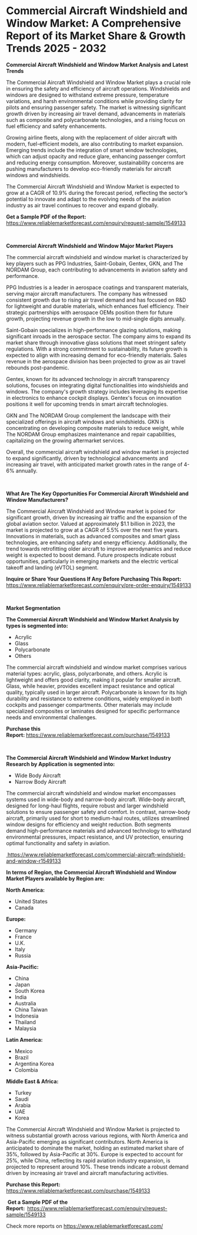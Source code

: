 <p><h1>Commercial Aircraft Windshield and Window Market: A Comprehensive Report of its Market Share & Growth Trends 2025 - 2032</h1></p><p><strong>Commercial Aircraft Windshield and Window Market Analysis and Latest Trends</strong></p>
<p><p>The Commercial Aircraft Windshield and Window Market plays a crucial role in ensuring the safety and efficiency of aircraft operations. Windshields and windows are designed to withstand extreme pressure, temperature variations, and harsh environmental conditions while providing clarity for pilots and ensuring passenger safety. The market is witnessing significant growth driven by increasing air travel demand, advancements in materials such as composite and polycarbonate technologies, and a rising focus on fuel efficiency and safety enhancements.</p><p>Growing airline fleets, along with the replacement of older aircraft with modern, fuel-efficient models, are also contributing to market expansion. Emerging trends include the integration of smart window technologies, which can adjust opacity and reduce glare, enhancing passenger comfort and reducing energy consumption. Moreover, sustainability concerns are pushing manufacturers to develop eco-friendly materials for aircraft windows and windshields.</p><p>The Commercial Aircraft Windshield and Window Market is expected to grow at a CAGR of 10.9% during the forecast period, reflecting the sector’s potential to innovate and adapt to the evolving needs of the aviation industry as air travel continues to recover and expand globally.</p></p>
<p><strong>Get a Sample PDF of the Report:&nbsp;</strong> <a href="https://www.reliablemarketforecast.com/enquiry/request-sample/1549133?utm_campaign=1789&utm_medium=2&utm_source=Github&utm_content=ia&utm_term=01042025&utm_id=commercial-aircraft-windshield-and-window">https://www.reliablemarketforecast.com/enquiry/request-sample/1549133</a></p>
<p>&nbsp;</p>
<p><strong>Commercial Aircraft Windshield and Window Major Market Players</strong></p>
<p><p>The commercial aircraft windshield and window market is characterized by key players such as PPG Industries, Saint-Gobain, Gentex, GKN, and The NORDAM Group, each contributing to advancements in aviation safety and performance. </p><p>PPG Industries is a leader in aerospace coatings and transparent materials, serving major aircraft manufacturers. The company has witnessed consistent growth due to rising air travel demand and has focused on R&D for lightweight and durable materials, which enhances fuel efficiency. Their strategic partnerships with aerospace OEMs position them for future growth, projecting revenue growth in the low to mid-single digits annually.</p><p>Saint-Gobain specializes in high-performance glazing solutions, making significant inroads in the aerospace sector. The company aims to expand its market share through innovative glass solutions that meet stringent safety regulations. With a strong commitment to sustainability, its future growth is expected to align with increasing demand for eco-friendly materials. Sales revenue in the aerospace division has been projected to grow as air travel rebounds post-pandemic.</p><p>Gentex, known for its advanced technology in aircraft transparency solutions, focuses on integrating digital functionalities into windshields and windows. The company's growth strategy includes leveraging its expertise in electronics to enhance cockpit displays. Gentex's focus on innovation positions it well for upcoming trends in smart aircraft technologies.</p><p>GKN and The NORDAM Group complement the landscape with their specialized offerings in aircraft windows and windshields. GKN is concentrating on developing composite materials to reduce weight, while The NORDAM Group emphasizes maintenance and repair capabilities, capitalizing on the growing aftermarket services.</p><p>Overall, the commercial aircraft windshield and window market is projected to expand significantly, driven by technological advancements and increasing air travel, with anticipated market growth rates in the range of 4-6% annually.</p></p>
<p>&nbsp;</p>
<p><strong>What Are The Key Opportunities For Commercial Aircraft Windshield and Window Manufacturers?</strong></p>
<p><p>The Commercial Aircraft Windshield and Window market is poised for significant growth, driven by increasing air traffic and the expansion of the global aviation sector. Valued at approximately $1.1 billion in 2023, the market is projected to grow at a CAGR of 5.5% over the next five years. Innovations in materials, such as advanced composites and smart glass technologies, are enhancing safety and energy efficiency. Additionally, the trend towards retrofitting older aircraft to improve aerodynamics and reduce weight is expected to boost demand. Future prospects indicate robust opportunities, particularly in emerging markets and the electric vertical takeoff and landing (eVTOL) segment.</p></p>
<p><strong>Inquire or Share Your Questions If Any Before Purchasing This Report:</strong> <a href="https://www.reliablemarketforecast.com/enquiry/pre-order-enquiry/1549133?utm_campaign=1789&utm_medium=2&utm_source=Github&utm_content=ia&utm_term=01042025&utm_id=commercial-aircraft-windshield-and-window">https://www.reliablemarketforecast.com/enquiry/pre-order-enquiry/1549133</a></p>
<p>&nbsp;</p>
<p><strong>Market Segmentation</strong></p>
<p><strong>The Commercial Aircraft Windshield and Window Market Analysis by types is segmented into:</strong></p>
<p><ul><li>Acrylic</li><li>Glass</li><li>Polycarbonate</li><li>Others</li></ul></p>
<p><p>The commercial aircraft windshield and window market comprises various material types: acrylic, glass, polycarbonate, and others. Acrylic is lightweight and offers good clarity, making it popular for smaller aircraft. Glass, while heavier, provides excellent impact resistance and optical quality, typically used in larger aircraft. Polycarbonate is known for its high durability and resistance to extreme conditions, widely employed in both cockpits and passenger compartments. Other materials may include specialized composites or laminates designed for specific performance needs and environmental challenges.</p></p>
<p><strong>Purchase this Report:&nbsp;</strong><a href="https://www.reliablemarketforecast.com/purchase/1549133?utm_campaign=1789&utm_medium=2&utm_source=Github&utm_content=ia&utm_term=01042025&utm_id=commercial-aircraft-windshield-and-window">https://www.reliablemarketforecast.com/purchase/1549133</a></p>
<p>&nbsp;</p>
<p><strong>The Commercial Aircraft Windshield and Window Market Industry Research by Application is segmented into:</strong></p>
<p><ul><li>Wide Body Aircraft</li><li>Narrow Body Aircraft</li></ul></p>
<p><p>The commercial aircraft windshield and window market encompasses systems used in wide-body and narrow-body aircraft. Wide-body aircraft, designed for long-haul flights, require robust and larger windshield solutions to ensure passenger safety and comfort. In contrast, narrow-body aircraft, primarily used for short to medium-haul routes, utilizes streamlined window designs for efficiency and weight reduction. Both segments demand high-performance materials and advanced technology to withstand environmental pressures, impact resistance, and UV protection, ensuring optimal functionality and safety in aviation.</p></p>
<p><a href="https://www.reliablemarketforecast.com/commercial-aircraft-windshield-and-window-r1549133?utm_campaign=1789&utm_medium=2&utm_source=Github&utm_content=ia&utm_term=01042025&utm_id=commercial-aircraft-windshield-and-window">&nbsp;https://www.reliablemarketforecast.com/commercial-aircraft-windshield-and-window-r1549133</a></p>
<p><strong>In terms of Region, the Commercial Aircraft Windshield and Window Market Players available by Region are:</strong></p>
<p>
    <p> <strong> North America: </strong>
        <ul>
            <li>United States</li>
            <li>Canada</li>
        </ul>
        </p> 
    <p> <strong> Europe: </strong>
        <ul>
            <li>Germany</li>
            <li>France</li>
            <li>U.K.</li>
            <li>Italy</li>
            <li>Russia</li>
        </ul>
        </p> 
    <p> <strong> Asia-Pacific: </strong>
        <ul>
            <li>China</li>
            <li>Japan</li>
            <li>South Korea</li>
            <li>India</li>
            <li>Australia</li>
            <li>China Taiwan</li>
            <li>Indonesia</li>
            <li>Thailand</li>
            <li>Malaysia</li>
        </ul>
        </p> 
    <p> <strong> Latin America: </strong>
        <ul>
            <li>Mexico</li>
            <li>Brazil</li>
            <li>Argentina Korea</li>
            <li>Colombia</li>
        </ul>
        </p> 
    <p> <strong> Middle East & Africa: </strong>
        <ul>
            <li>Turkey</li>
            <li>Saudi</li>
            <li>Arabia</li>
            <li>UAE</li>
            <li>Korea</li>
        </ul>
    </p>
    </p>
<p><p>The Commercial Aircraft Windshield and Window Market is projected to witness substantial growth across various regions, with North America and Asia-Pacific emerging as significant contributors. North America is anticipated to dominate the market, holding an estimated market share of 35%, followed by Asia-Pacific at 30%. Europe is expected to account for 25%, while China, reflecting its rapid aviation industry expansion, is projected to represent around 10%. These trends indicate a robust demand driven by increasing air travel and aircraft manufacturing activities.</p></p>
<p><strong>Purchase this Report: </strong><a href="https://www.reliablemarketforecast.com/purchase/1549133?utm_campaign=1789&utm_medium=2&utm_source=Github&utm_content=ia&utm_term=01042025&utm_id=commercial-aircraft-windshield-and-window">https://www.reliablemarketforecast.com/purchase/1549133</a></p>
<p>&nbsp;<strong>Get a Sample PDF of the Report:&nbsp;&nbsp;</strong><a href="https://www.reliablemarketforecast.com/enquiry/request-sample/1549133?utm_campaign=1789&utm_medium=2&utm_source=Github&utm_content=ia&utm_term=01042025&utm_id=commercial-aircraft-windshield-and-window">https://www.reliablemarketforecast.com/enquiry/request-sample/1549133</a></p>
<p><strong></strong></p>
<p>Check more reports on <a href="https://www.reliablemarketforecast.com/?utm_campaign=1789&utm_medium=2&utm_source=Github&utm_content=ia&utm_term=01042025&utm_id=commercial-aircraft-windshield-and-window">https://www.reliablemarketforecast.com/</a></p>